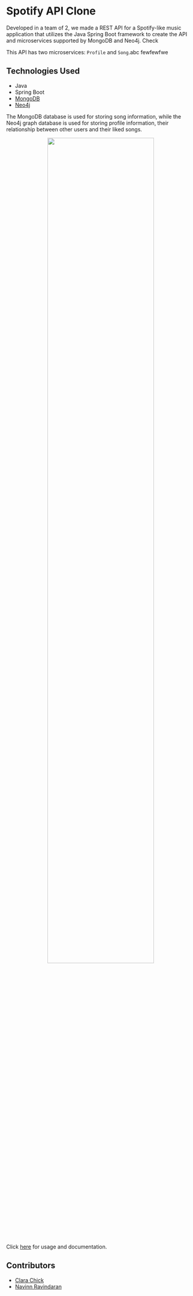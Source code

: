 # Spotify API Clone

Developed in a team of 2, we made a REST API for a Spotify-like music application that utilizes the Java Spring Boot framework to create the API and microservices supported by MongoDB and Neo4j. Check

This API has two microservices: `Profile` and `Song`.abc
fewfewfwe
## Technologies Used

- Java
- Spring Boot
- [MongoDB](https://www.mongodb.com/)
- [Neo4j](https://neo4j.com/)

The MongoDB database is used for storing song information, while the Neo4j graph database is used for storing profile information, their relationship between other users and their liked songs. 

<p align="center">
     <img width="75%" src="./neo4j.png"/>
</p>
   

Click [here](https://navn.me/spotify-api-clone) for usage and documentation.  

## Contributors
- [Clara Chick](https://clarachick.me/)
- [Navinn Ravindaran](https://navn.me/)

